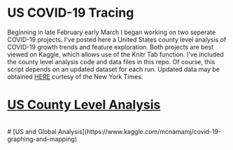 # US COVID-19 Tracing

Beginning in late February early March I began working on two seperate COVID-19 projects. 
I've posted here a United States county level analysis of COVID-19 growth trends and feature exploration. Both projects are best viewed on Kaggle, which allows use of the Knitr Tab function. I've included the county level analysis code and data files in this repo. Of course, this script depends on an updated dataset for each run. Updated data may be obtained [HERE](https://www.kaggle.com/fireballbyedimyrnmom/us-counties-covid-19-dataset) curtesy of the New York Times.
<br>
# [US County Level Analysis](https://www.kaggle.com/mcnamamj/us-county-spread-sir-mice-svm/input)
<br>
# [US and Global Analysis](https://www.kaggle.com/mcnamamj/covid-19-graphing-and-mapping)
